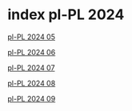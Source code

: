 # index pl-PL 2024

<a href="./05">pl-PL 2024 05</a>

<a href="./06">pl-PL 2024 06</a>

<a href="./07">pl-PL 2024 07</a>

<a href="./08">pl-PL 2024 08</a>

<a href="./09">pl-PL 2024 09</a>
